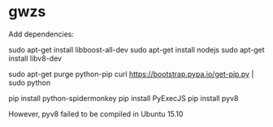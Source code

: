 # gwzs

Add dependencies:

sudo apt-get install libboost-all-dev
sudo apt-get install nodejs
sudo apt-get install libv8-dev

sudo apt-get purge python-pip
curl https://bootstrap.pypa.io/get-pip.py | sudo python

pip install python-spidermonkey
pip install PyExecJS
pip install pyv8

However, pyv8 failed to be compiled in Ubuntu 15.10
